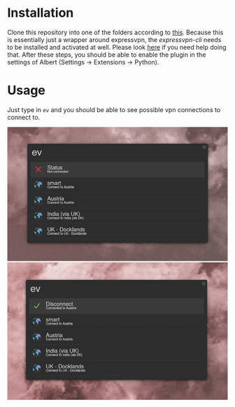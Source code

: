 # Installation
Clone this repository into one of the folders according to [this](https://github.com/albertlauncher/plugins/blob/master/python/README.md#deployment). Because this is essentially just a wrapper around expressvpn, the *expressvpn-cli* needs to be installed and activated at well. Please look [here](https://www.expressvpn.com/support/vpn-setup/app-for-linux/) if you need help doing that. After these steps, you should be able to enable the plugin in the settings of Albert (Settings -> Extensions -> Python).

# Usage
Just type in ```ev``` and you should be able to see possible vpn connections to connect to. 

![EV not Connected](assets/expressvpn_NotConnected.png "EV not Connected")
![EV Connected](assets/expressvpn_Connected.png "EV Connected")

